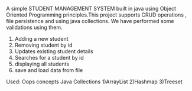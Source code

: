 A simple STUDENT MANAGEMENT SYSTEM built in java using Object Oriented Programming principles.This project supports CRUD operations , file persistence and using java collections.
We have performed some validations using them.

1) Adding a new student
2) Removing student by id
3) Updates existing student details
4) Searches for a student by id
5) displaying all students
6) save and load data from file

Used:
Oops concepts
Java Collections 
1)ArrayList
2)Hashmap
3)Treeset
